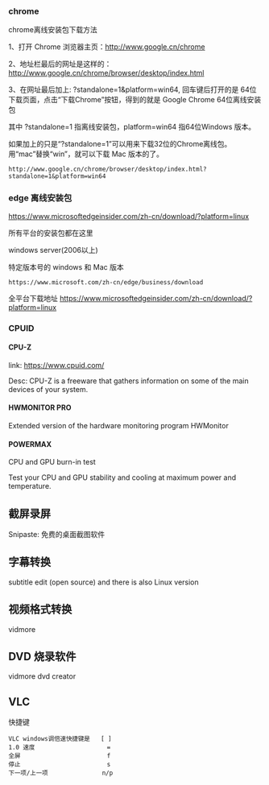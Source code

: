 
### chrome 

chrome离线安装包下载方法

1、打开 Chrome 浏览器主页：http://www.google.cn/chrome

2、地址栏最后的网址是这样的：http://www.google.cn/chrome/browser/desktop/index.html

3、在网址最后加上: ?standalone=1&platform=win64, 回车键后打开的是 64位下载页面，点击“下载Chrome”按钮，得到的就是 Google Chrome 64位离线安装包

其中 ?standalone=1 指离线安装包，platform=win64 指64位Windows 版本。

如果加上的只是“?standalone=1”可以用来下载32位的Chrome离线包。用“mac”替换“win”，就可以下载 Mac 版本的了。

    http://www.google.cn/chrome/browser/desktop/index.html?standalone=1&platform=win64


### edge 离线安装包

https://www.microsoftedgeinsider.com/zh-cn/download/?platform=linux

所有平台的安装包都在这里

windows server(2006以上)


特定版本号的 windows 和 Mac 版本

    https://www.microsoft.com/zh-cn/edge/business/download


全平台下载地址
    https://www.microsoftedgeinsider.com/zh-cn/download/?platform=linux


### CPUID

#### CPU-Z

link: https://www.cpuid.com/

Desc: CPU-Z is a freeware that gathers information on some of the main devices of your system.


#### HWMONITOR PRO

Extended version of the hardware monitoring program HWMonitor


#### POWERMAX

CPU and GPU burn-in test

Test your CPU and GPU stability and cooling at maximum power and temperature.


## 截屏录屏

Snipaste: 免费的桌面截图软件



## 字幕转换

subtitle edit (open source)
    and there is also Linux version


## 视频格式转换

vidmore

## DVD 烧录软件

vidmore dvd creator


## VLC

快捷键

    VLC windows调倍速快捷键是   [ ]
    1.0 速度                    =
    全屏                        f
    停止                        s
    下一项/上一项               n/p

